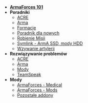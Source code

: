 <!-- docs/_sidebar.md -->

- [**ArmaForces 101**](main/101.md)
- **Poradniki**
    - [ACRE](guides/acre.md)
    - [Arma](guides/arma.md)
    - [Formacje](guides/formations.md)
    - [Poradnik dla nowych](guides/rookieguide.md)
    - [Robienie Misji](guides/missionmaking.md)
    - [Symlink - ArmA SSD, mody HDD](guides/symlinks.md)
    - [Wzywanie artylerii](guides/artillerycall.md)
- **Rozwiązywanie problemów**
    - [ACRE](troubleshooting/acre.md)
    - [Arma](troubleshooting/arma.md)
    - [Mody](troubleshooting/mods.md)
    - [TeamSpeak](troubleshooting/ts.md)
- **Mody**
    - [ArmaForces - Medical](mods/armaforces_medical.md)
    - [ArmaForces - Mods](mods/armaforces_mods.md)
    - [Pozostałe addony](mods/other_addons.md)
